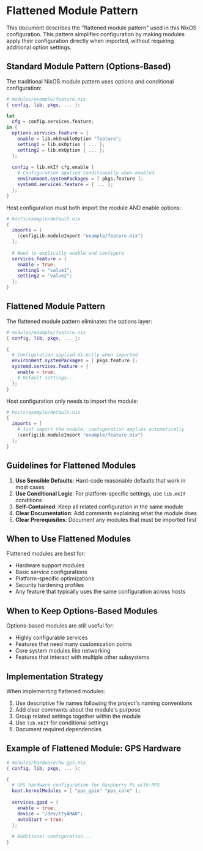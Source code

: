 # Flattened Module Pattern

This document describes the "flattened module pattern" used in this NixOS configuration. This pattern simplifies configuration by making modules apply their configuration directly when imported, without requiring additional option settings.

## Standard Module Pattern (Options-Based)

The traditional NixOS module pattern uses options and conditional configuration:

```nix
# modules/example/feature.nix
{ config, lib, pkgs, ... }:

let
  cfg = config.services.feature;
in {
  options.services.feature = {
    enable = lib.mkEnableOption "feature";
    setting1 = lib.mkOption { ... };
    setting2 = lib.mkOption { ... };
  };
  
  config = lib.mkIf cfg.enable {
    # Configuration applied conditionally when enabled
    environment.systemPackages = [ pkgs.feature ];
    systemd.services.feature = { ... };
  };
}
```

Host configuration must both import the module AND enable options:

```nix
# hosts/example/default.nix
{
  imports = [ 
    (configLib.moduleImport "example/feature.nix")
  ];
  
  # Need to explicitly enable and configure
  services.feature = {
    enable = true;
    setting1 = "value1";
    setting2 = "value2";
  };
}
```

## Flattened Module Pattern

The flattened module pattern eliminates the options layer:

```nix
# modules/example/feature.nix
{ config, lib, pkgs, ... }:

{
  # Configuration applied directly when imported
  environment.systemPackages = [ pkgs.feature ];
  systemd.services.feature = {
    enable = true;
    # Default settings...
  };
}
```

Host configuration only needs to import the module:

```nix
# hosts/example/default.nix
{
  imports = [
    # Just import the module, configuration applies automatically
    (configLib.moduleImport "example/feature.nix")
  ];
}
```

## Guidelines for Flattened Modules

1. **Use Sensible Defaults**: Hard-code reasonable defaults that work in most cases
2. **Use Conditional Logic**: For platform-specific settings, use `lib.mkIf` conditions
3. **Self-Contained**: Keep all related configuration in the same module
4. **Clear Documentation**: Add comments explaining what the module does
5. **Clear Prerequisites**: Document any modules that must be imported first

## When to Use Flattened Modules

Flattened modules are best for:

- Hardware support modules
- Basic service configurations
- Platform-specific optimizations
- Security hardening profiles
- Any feature that typically uses the same configuration across hosts

## When to Keep Options-Based Modules

Options-based modules are still useful for:

- Highly configurable services 
- Features that need many customization points
- Core system modules like networking
- Features that interact with multiple other subsystems

## Implementation Strategy

When implementing flattened modules:

1. Use descriptive file names following the project's naming conventions
2. Add clear comments about the module's purpose
3. Group related settings together within the module
4. Use `lib.mkIf` for conditional settings
5. Document required dependencies

## Example of Flattened Module: GPS Hardware

```nix
# modules/hardware/hw-gps.nix
{ config, lib, pkgs, ... }:

{
  # GPS hardware configuration for Raspberry Pi with PPS
  boot.kernelModules = [ "pps_gpio" "pps_core" ];
  
  services.gpsd = {
    enable = true;
    device = "/dev/ttyAMA0";
    autoStart = true;
  };
  
  # Additional configuration...
}
```